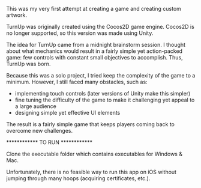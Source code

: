 This was my very first attempt at creating a game and creating custom artwork.

TurnUp was originally created using the Cocos2D game engine. Cocos2D is no longer supported, so this version was made using Unity. 

The idea for TurnUp came from a midnight brainstorm session. I thought about what mechanics would result in a fairly simple yet action-packed game: few controls with constant small objectives to accomplish. Thus, TurnUp was born.

Because this was a solo project, I tried keep the complexity of the game to a minimum. However, I still faced many obstacles, such as:

-	implementing touch controls (later versions of Unity make this simpler)
-	fine tuning the difficulty of the game to make it challenging yet appeal to a large audience
-	designing simple yet effective UI elements

The result is a fairly simple game that keeps players coming back to overcome new challenges. 

************ TO RUN ************

Clone the executable folder which contains executables for Windows & Mac.

Unfortunately, there is no feasible way to run this app on iOS without jumping through many hoops (acquiring certificates, etc.).